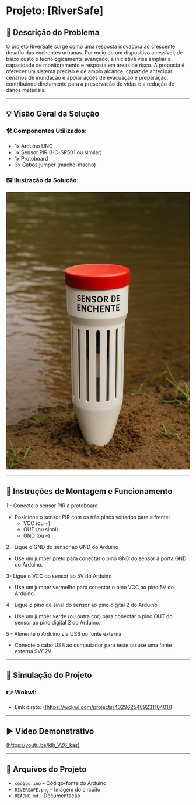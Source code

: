 # Projeto: [RiverSafe]

## 📝 Descrição do Problema
O projeto RiverSafe surge como uma resposta inovadora ao crescente desafio das enchentes urbanas. Por meio de um dispositivo acessível, de baixo custo e tecnologicamente avançado, a iniciativa visa ampliar a capacidade de monitoramento e resposta em áreas de risco. A proposta é oferecer um sistema preciso e de amplo alcance, capaz de antecipar cenários de inundação e apoiar ações de evacuação e preparação, contribuindo diretamente para a preservação de vidas e a redução de danos materiais.

---

## 💡 Visão Geral da Solução
### 🛠 Componentes Utilizados:
- 1x Arduino UNO
- 1x Sensor PIR (HC-SR501 ou similar)
- 1x Protoboard
- 3x Cabos jumper (macho-macho)

### 🖼 Ilustração da Solução:
![Diagrama do Circuito](./RIVERSAFE.png)

---

## 🔧 Instruções de Montagem e Funcionamento
1 - Conecte o sensor PIR à protoboard
  - Posicione o sensor PIR com os três pinos voltados para a frente:
    - VCC (ou +)
    - OUT (ou sinal)
    - GND (ou –)

2 - Ligue o GND do sensor ao GND do Arduino
  - Use um jumper preto para conectar o pino GND do sensor à porta GND do Arduino.

3- Ligue o VCC do sensor ao 5V do Arduino
  - Use um jumper vermelho para conectar o pino VCC ao pino 5V do Arduino.

4 - Ligue o pino de sinal do sensor ao pino digital 2 do Arduino
  - Use um jumper verde (ou outra cor) para conectar o pino OUT do sensor ao pino digital 2 do Arduino.

5 - Alimente o Arduino via USB ou fonte externa
  - Conecte o cabo USB ao computador para teste ou use uma fonte externa 9V/12V.

---

## 🧪 Simulação do Projeto

### 👉 Wokwi:
- Link direto: ([(https://wokwi.com/projects/432962548923110401)](https://wokwi.com/projects/432962548923110401))

---

## ▶️ Vídeo Demonstrativo
[(https://youtu.be/klh_VZ6_kas)](https://youtu.be/klh_VZ6_kas)

---

## 📁 Arquivos do Projeto
- `código.ino` – Código-fonte do Arduino
- `RIVERSAFE.png` – Imagem do circuito
- `README.md` – Documentação
